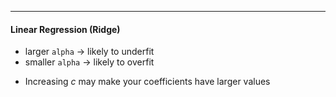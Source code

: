***
#### Linear Regression (Ridge)
- larger `alpha` → likely to underfit
- smaller `alpha` → likely to overfit
* Increasing *c* may make your coefficients have larger values